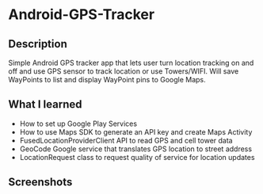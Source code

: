 # Android-GPS-Tracker

## Description
Simple Android GPS tracker app that lets user turn location tracking on and off and use GPS sensor to track location or use Towers/WIFI. Will save WayPoints to list and display WayPoint pins to Google Maps. 

## What I learned
- How to set up Google Play Services 
- How to use Maps SDK to generate an API key and create Maps Activity
- FusedLocationProviderClient API to read GPS and cell tower data 
- GeoCode Google service that translates GPS location to street address 
- LocationRequest class to request quality of service for location updates 

## Screenshots
